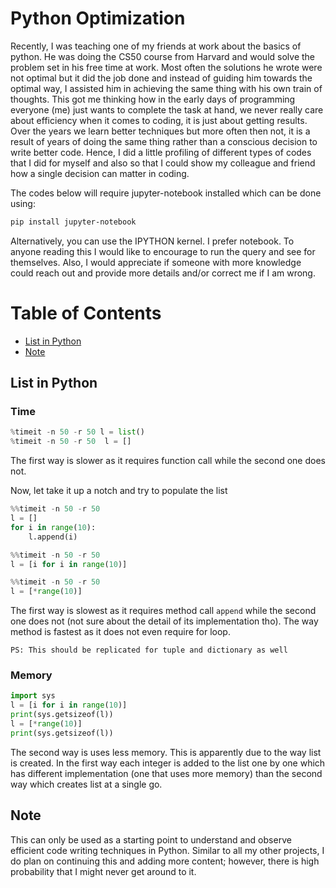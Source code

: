 # Python Optimization

Recently, I was teaching one of my friends at work about the basics of python. He was doing the CS50 course from Harvard and would solve the problem set in his free time at work. Most often the solutions he wrote were not optimal but it did the job done and instead of guiding him towards the optimal way, I assisted him in achieving the same thing with his own train of thoughts. This got me thinking how in the early days of programming everyone (me) just wants to complete the task at hand, we never really care about efficiency when it comes to coding, it is just about getting results. Over the years we learn better techniques but more often then not, it is a result of years of doing the same thing rather than a conscious decision to write better code. Hence, I did a little profiling of different types of codes that I did for myself and also so that I could show my colleague and friend how a single decision can matter in coding.

The codes below will require jupyter-notebook installed which can be done using:

```sh
pip install jupyter-notebook
```

Alternatively, you can use the IPYTHON kernel. I prefer notebook. To anyone reading this I would like to encourage to run the query and see for themselves. Also, I would appreciate if someone with more knowledge could reach out and provide more details and/or correct me if I am wrong.

# Table of Contents

- [List in Python](#list-in-python)
- [Note](#note)

## List in Python

### Time

```py
%timeit -n 50 -r 50 l = list()
%timeit -n 50 -r 50  l = []
```

The first way is slower as it requires function call while the second one does not.

Now, let take it up a notch and try to populate the list

```py
%%timeit -n 50 -r 50
l = []
for i in range(10):
    l.append(i)
```

```py
%%timeit -n 50 -r 50
l = [i for i in range(10)]
```

```py
%%timeit -n 50 -r 50
l = [*range(10)]
```

The first way is slowest as it requires method call `append` while the second one does not (not sure about the detail of its implementation tho). The way method is fastest as it does not even require for loop.

`PS: This should be replicated for tuple and dictionary as well`

### Memory

```py
import sys
l = [i for i in range(10)]
print(sys.getsizeof(l))
l = [*range(10)]
print(sys.getsizeof(l))
```

The second way is uses less memory. This is apparently due to the way list is created. In the first way each integer is added to the list one by one which has different implementation (one that uses more memory) than the second way which creates list at a single go.

## Note

This can only be used as a starting point to understand and observe efficient code writing techniques in Python. Similar to all my other projects, I do plan on continuing this and adding more content; however, there is high probability that I might never get around to it.
